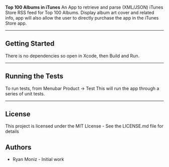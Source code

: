 **Top 100 Albums in iTunes**
An App to retrieve and parse (XML/JSON) iTunes Store RSS feed for Top 100 Albums. Display album art cover and related info, app will also allow the user to directly purchase the app in the iTunes Store app.

---

## Getting Started

There is no dependencies so open in Xcode, then Build and Run.

---

## Running the Tests

To run tests, from Menubar Product -> Test 
This will run the app through a series of unit tests.

---

## License

This project is licensed under the MIT LIcense - See the LICENSE.md file for details

## Authors

* Ryan Moniz - Initial work